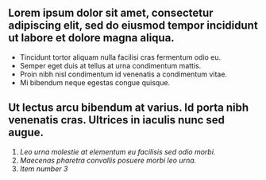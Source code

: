 ## Lorem ipsum dolor sit amet, consectetur adipiscing elit, sed do eiusmod tempor incididunt ut labore et dolore magna aliqua. 

* Tincidunt tortor aliquam nulla facilisi cras fermentum odio eu. 
* Semper eget duis at tellus at urna condimentum mattis. 
* Proin nibh nisl condimentum id venenatis a condimentum vitae. 
* Mi bibendum neque egestas congue quisque. 

## Ut lectus arcu bibendum at varius. Id porta nibh venenatis cras. Ultrices in iaculis nunc sed augue. 
1. *Leo urna molestie at elementum eu facilisis sed odio morbi.* 
2. *Maecenas pharetra convallis posuere morbi leo urna.*
3. *Item number 3*
